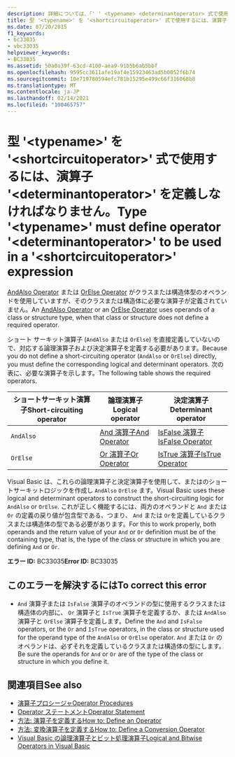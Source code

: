 ```yaml
---
description: 詳細については、「' ' <typename> <determinantoperator> 式で使用される演算子 ' ' を定義する必要があります」を参照してください。 <shortcircuitoperator>
title: 型 '<typename>' を '<shortcircuitoperator>' 式で使用するには、演算子 '<determinantoperator>' を定義しなければなりません。
ms.date: 07/20/2015
f1_keywords:
- bc33035
- vbc33035
helpviewer_keywords:
- BC33035
ms.assetid: 50a0a39f-63cd-4100-aea9-91b5b6ab5bbf
ms.openlocfilehash: 9595cc3611afe19af4e15923463ad5b0052f6b74
ms.sourcegitcommit: 10e719780594efc781b15295e499c66f316068b8
ms.translationtype: MT
ms.contentlocale: ja-JP
ms.lasthandoff: 02/14/2021
ms.locfileid: "100465757"
---
```

# <a name="type-typename-must-define-operator-determinantoperator-to-be-used-in-a-shortcircuitoperator-expression"></a><span data-ttu-id="8a31c-103">型 '\<typename>' を '\<shortcircuitoperator>' 式で使用するには、演算子 '\<determinantoperator>' を定義しなければなりません。</span><span class="sxs-lookup"><span data-stu-id="8a31c-103">Type '\<typename>' must define operator '\<determinantoperator>' to be used in a '\<shortcircuitoperator>' expression</span></span>

<span data-ttu-id="8a31c-104">[AndAlso Operator](../language-reference/operators/andalso-operator.md) または [OrElse Operator](../language-reference/operators/orelse-operator.md) がクラスまたは構造体型のオペランドを使用していますが、そのクラスまたは構造体に必要な演算子が定義されていません。</span><span class="sxs-lookup"><span data-stu-id="8a31c-104">An [AndAlso Operator](../language-reference/operators/andalso-operator.md) or an [OrElse Operator](../language-reference/operators/orelse-operator.md) uses operands of a class or structure type, when that class or structure does not define a required operator.</span></span>  
  
 <span data-ttu-id="8a31c-105">ショート サーキット演算子 (`AndAlso` または `OrElse`) を直接定義していないので、対応する論理演算子および決定演算子を定義する必要があります。</span><span class="sxs-lookup"><span data-stu-id="8a31c-105">Because you do not define a short-circuiting operator (`AndAlso` or `OrElse`) directly, you must define the corresponding logical and determinant operators.</span></span> <span data-ttu-id="8a31c-106">次の表に、必要な演算子を示します。</span><span class="sxs-lookup"><span data-stu-id="8a31c-106">The following table shows the required operators.</span></span>  
  
|<span data-ttu-id="8a31c-107">ショートサーキット演算子</span><span class="sxs-lookup"><span data-stu-id="8a31c-107">Short-circuiting operator</span></span>|<span data-ttu-id="8a31c-108">論理演算子</span><span class="sxs-lookup"><span data-stu-id="8a31c-108">Logical operator</span></span>|<span data-ttu-id="8a31c-109">決定演算子</span><span class="sxs-lookup"><span data-stu-id="8a31c-109">Determinant operator</span></span>|  
|--------------------------------|----------------------|--------------------------|  
|`AndAlso`|[<span data-ttu-id="8a31c-110">And 演算子</span><span class="sxs-lookup"><span data-stu-id="8a31c-110">And Operator</span></span>](../language-reference/operators/and-operator.md)|[<span data-ttu-id="8a31c-111">IsFalse 演算子</span><span class="sxs-lookup"><span data-stu-id="8a31c-111">IsFalse Operator</span></span>](../language-reference/operators/isfalse-operator.md)|  
|`OrElse`|[<span data-ttu-id="8a31c-112">Or 演算子</span><span class="sxs-lookup"><span data-stu-id="8a31c-112">Or Operator</span></span>](../language-reference/operators/or-operator.md)|[<span data-ttu-id="8a31c-113">IsTrue 演算子</span><span class="sxs-lookup"><span data-stu-id="8a31c-113">IsTrue Operator</span></span>](../language-reference/operators/istrue-operator.md)|  
  
 <span data-ttu-id="8a31c-114">Visual Basic は、これらの論理演算子と決定演算子を使用して、またはのショートサーキットロジックを作成し `AndAlso` `OrElse` ます。</span><span class="sxs-lookup"><span data-stu-id="8a31c-114">Visual Basic uses these logical and determinant operators to construct the short-circuiting logic for `AndAlso` or `OrElse`.</span></span> <span data-ttu-id="8a31c-115">これが正しく機能するには、両方のオペランドと `And` または `Or` の定義の戻り値が包含型である、つまり、 `And` または `Or`を定義しているクラスまたは構造体の型である必要があります。</span><span class="sxs-lookup"><span data-stu-id="8a31c-115">For this to work properly, both operands and the return value of your `And` or `Or` definition must be of the containing type, that is, the type of the class or structure in which you are defining `And` or `Or`.</span></span>  
  
 <span data-ttu-id="8a31c-116">**エラー ID:** BC33035</span><span class="sxs-lookup"><span data-stu-id="8a31c-116">**Error ID:** BC33035</span></span>  
  
## <a name="to-correct-this-error"></a><span data-ttu-id="8a31c-117">このエラーを解決するには</span><span class="sxs-lookup"><span data-stu-id="8a31c-117">To correct this error</span></span>  
  
- <span data-ttu-id="8a31c-118">`And` 演算子または `IsFalse` 演算子のオペランドの型に使用するクラスまたは構造体の内部に、 `Or` 演算子と `IsTrue` 演算子を定義するか、または `AndAlso` 演算子と `OrElse` 演算子を定義します。</span><span class="sxs-lookup"><span data-stu-id="8a31c-118">Define the `And` and `IsFalse` operators, or the `Or` and `IsTrue` operators, in the class or structure used for the operand type of the `AndAlso` or `OrElse` operator.</span></span> <span data-ttu-id="8a31c-119">`And` または `Or` のオペランドは、必ずそれを定義しているクラスまたは構造体の型にします。</span><span class="sxs-lookup"><span data-stu-id="8a31c-119">Be sure the operands for `And` or `Or` are of the type of the class or structure in which you define it.</span></span>  
  
## <a name="see-also"></a><span data-ttu-id="8a31c-120">関連項目</span><span class="sxs-lookup"><span data-stu-id="8a31c-120">See also</span></span>

- [<span data-ttu-id="8a31c-121">演算子プロシージャ</span><span class="sxs-lookup"><span data-stu-id="8a31c-121">Operator Procedures</span></span>](../programming-guide/language-features/procedures/operator-procedures.md)
- [<span data-ttu-id="8a31c-122">Operator ステートメント</span><span class="sxs-lookup"><span data-stu-id="8a31c-122">Operator Statement</span></span>](../language-reference/statements/operator-statement.md)
- [<span data-ttu-id="8a31c-123">方法: 演算子を定義する</span><span class="sxs-lookup"><span data-stu-id="8a31c-123">How to: Define an Operator</span></span>](../programming-guide/language-features/procedures/how-to-define-an-operator.md)
- [<span data-ttu-id="8a31c-124">方法: 変換演算子を定義する</span><span class="sxs-lookup"><span data-stu-id="8a31c-124">How to: Define a Conversion Operator</span></span>](../programming-guide/language-features/procedures/how-to-define-a-conversion-operator.md)
- [<span data-ttu-id="8a31c-125">Visual Basic の論理演算子とビット処理演算子</span><span class="sxs-lookup"><span data-stu-id="8a31c-125">Logical and Bitwise Operators in Visual Basic</span></span>](../programming-guide/language-features/operators-and-expressions/logical-and-bitwise-operators.md)
